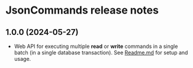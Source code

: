 # JsonCommands release notes

## 1.0.0 (2024-05-27)

* Web API for executing multiple **read** or **write** commands in a single batch
  (in a single database transaction). See [Readme.md](Readme.md) for setup and usage.

